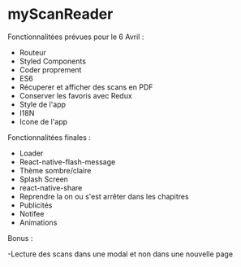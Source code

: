 # myScanReader

Fonctionnalitées prévues pour le 6 Avril :

  - Routeur
  - Styled Components
  - Coder proprement
  - ES6
  - Récuperer et afficher des scans en PDF
  - Conserver les favoris avec Redux
  - Style de l'app
  - I18N
  - Icone de l'app

Fonctionnalitées finales :

  - Loader
  - React-native-flash-message
  - Thème sombre/claire
  - Splash Screen
  - react-native-share
  - Reprendre la on ou s'est arrêter dans les chapitres
  - Publicités
  - Notifee
  - Animations

Bonus : 

  -Lecture des scans dans une modal et non dans une nouvelle page
